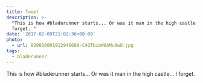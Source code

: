 ```yaml
---
title: Tweet
description: >-
  "This is how #bladerunner starts... Or was it man in the high castle... I
  forget. "
date: '2017-02-09T21:02:36+00:00'
photo:
  - url: 829810001912946689-C4QTbibW8AMu9wU.jpg
tags:
  - bladerunner
---
```

This is how #bladerunner starts... Or was it man in the high castle... I forget. 
